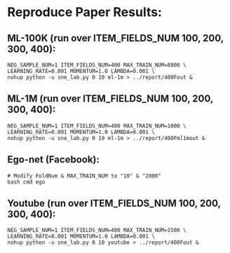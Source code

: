 # Reproduce Paper Results:
## ML-100K (__run over__ ITEM_FIELDS_NUM 100, 200, 300, 400):
```
NEG_SAMPLE_NUM=1 ITEM_FIELDS_NUM=400 MAX_TRAIN_NUM=8000 \
LEARNING_RATE=0.001 MOMENTUM=1.0 LAMBDA=0.001 \
nohup python -u sne_lab.py 0 10 ml-1m > ../report/400Fout &
```
## ML-1M (__run over__ ITEM_FIELDS_NUM 100, 200, 300, 400):
```
NEG_SAMPLE_NUM=1 ITEM_FIELDS_NUM=400 MAX_TRAIN_NUM=1000 \
LEARNING_RATE=0.001 MOMENTUM=1.0 LAMBDA=0.001 \
nohup python -u sne_lab.py 0 10 ml-1m > ../report/400Fml1mout &
```
## Ego-net (Facebook):
```
# Modify FoldNum & MAX_TRAIN_NUM to "10" & "2000"
bash cmd ego
``` 
## Youtube (__run over__ ITEM_FIELDS_NUM 100, 200, 300, 400):
```
NEG_SAMPLE_NUM=1 ITEM_FIELDS_NUM=400 MAX_TRAIN_NUM=1500 \
LEARNING_RATE=0.001 MOMENTUM=1.0 LAMBDA=0.001 \
nohup python -u sne_lab.py 0 10 youtube > ../report/400Fout &
```
